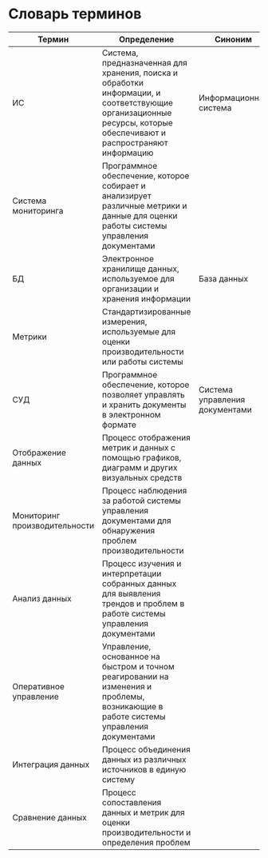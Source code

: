 # Словарь терминов

| Термин | Определение | Синоним |
| --- | --- | --- |
| ИС | Система, предназначенная для хранения, поиска и обработки информации, и соответствующие организационные ресурсы, которые обеспечивают и распространяют информацию | Информационная система |
| Система мониторинга | Программное обеспечение, которое собирает и анализирует различные метрики и данные для оценки работы системы управления документами |  |
| БД | Электронное хранилище данных, используемое для организации и хранения информации | База данных |
| Метрики | Стандартизированные измерения, используемые для оценки производительности или работы системы |  |
| СУД | Программное обеспечение, которое позволяет управлять и хранить документы в электронном формате | Система управления документами |
| Отображение данных | Процесс отображения метрик и данных с помощью графиков, диаграмм и других визуальных средств |  |
| Мониторинг производительности | Процесс наблюдения за работой системы управления документами для обнаружения проблем производительности |  |
| Анализ данных | Процесс изучения и интерпретации собранных данных для выявления трендов и проблем в работе системы управления документами |  |
| Оперативное управление | Управление, основанное на быстром и точном реагировании на изменения и проблемы, возникающие в работе системы управления документами |  |
| Интеграция данных | Процесс объединения данных из различных источников в единую систему |  |
| Сравнение данных | Процесс сопоставления данных и метрик для оценки производительности и определения проблем |  |